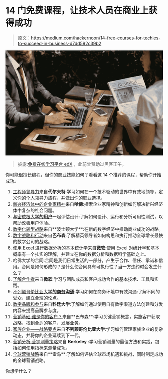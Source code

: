 # 14 门免费课程，让技术人员在商业上获得成功

> 原文：<https://medium.com/hackernoon/14-free-courses-for-techies-to-succeed-in-business-d7dd592c39b2>

![](img/ec17625a94b8bb0728075199c7008f53.png)

> 披露:[免费在线学习平台 edX](https://goo.gl/RJf2ve) ，此前曾赞助过黑客正午。

你可能很擅长编程，但你的商业技能如何？看看这 14 个推荐的课程，帮助你开始成功。

1.  [工程师领导力](https://www.edx.org/course/leadership-engineers-delftx-lfe101x-2)来自**代尔夫特**:学习如何在一个技术驱动的世界中有效地领导，定义你的个人领导力旅程，并做出你的职业选择。
2.  [新兴经济体中的企业家精神](https://www.edx.org/course/entrepreneurship-emerging-economies-harvardx-sw47x)来自**哈佛**:探索企业家精神和创新如何解决新兴经济体中复杂的社会问题。
3.  [与密歇根大学**的用户**](https://www.edx.org/course/evaluating-designs-users-michiganx-ux504x)一起评估设计:了解如何设计、运行和分析可用性测试，以帮助改善用户体验。
4.  [数字化转型战略](https://www.edx.org/course/digital-transformation-strategy-bux-qd501x-0#!)来自**波士顿大学**:在新的数字经济中推动商业成功的战略。
5.  [数字战略和行动](https://www.edx.org/course/digital-strategy-action-babsonx-bpet-stratx-0)来自**巴布森**:了解精英领导者如何构思和执行推动全球增长最快的数字公司的战略。
6.  [使用 Excel 进行数据分析的基本统计学](https://www.edx.org/course/essential-statistics-data-analysis-using-microsoft-dat222x-1)来自**微软**:使用 Excel 对统计学和基本概率有一个扎实的理解，并建立在你的数据分析和数据科学基础之上。
7.  哈佛大学的合同:合同是我们日常生活的一部分，产生于合作、信任、承诺和信用。合同是如何形成的？是什么使合同具有可执行性？当一方违约时会发生什么？
8.  [了解合作者](https://www.edx.org/course/understanding-collaborators-microsoft-cld224x-1)来自**微软**:学习与团队成员和客户成功合作的基本技术、工具和实践。
9.  [不列颠哥伦比亚大学**的商务沟通**](https://www.edx.org/course/business-communications-ubcx-bus2x):学习如何在商务环境中有效沟通:了解不同的受众，建立合理的论点。
10.  [数字品牌和参与](https://www.edx.org/course/digital-branding-engagement-curtinx-mkt1x-3)来自**科廷大学**:了解如何通过使用自有数字渠道方法创建和分发内容来提高品牌参与度。
11.  [营销基础:谁是你的客户？](https://www.edx.org/course/marketing-fundamentals-who-customer-babsonx-bpet-mktx-0#!)来自**巴布森**:学习关键营销概念，实施客户获取战略，找到合适的客户，发展业务。
12.  [家族企业——战略要点](https://www.edx.org/course/family-business-strategy-essentials-ubcx-fbsex1-0)来自**不列颠哥伦比亚大学**:学习如何管理家族企业的复杂动态，并将你的企业延续到下一代。
13.  [营销分析:营销测量策略](https://www.edx.org/course/marketing-analytics-marketing-uc-berkeleyx-busadm466-1x-0#!)来自 **Berkeley** :学习营销测量的最佳方法和实践，包括如何使用指标来测量成功。
14.  [全球营销战略](https://www.edx.org/course/global-marketing-strategy-thunderbirdx-tgm551x-0#!)来自**雷鸟**:了解如何评估全球市场机遇和挑战，同时制定成功的全球营销战略。

你想学什么？
